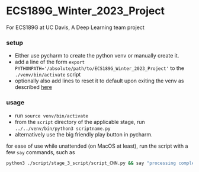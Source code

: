 # ECS189G_Winter_2023_Project
For ECS189G at UC Davis, A Deep Learning team project


### setup 
- Either use pycharm to create the python venv or manually create it.
- add a line of the form `export PYTHONPATH='/absolute/path/to/ECS189G_Winter_2023_Project'` to the `./venv/bin/activate` script
- optionally also add lines to reset it to default upon exiting the venv as described [here](https://stackoverflow.com/a/4758351/4268196)

### usage
- run `source venv/bin/activate`
- from the `script` directory of the applicable stage, run `../../venv/bin/python3 scriptname.py`
- alternatively use the big friendly play button in pycharm.

for ease of use while unattended (on MacOS at least), run the script with a few `say` commands, such as
```bash
python3 ./script/stage_3_script/script_CNN.py && say "processing complete" || say "processing failed"
```
